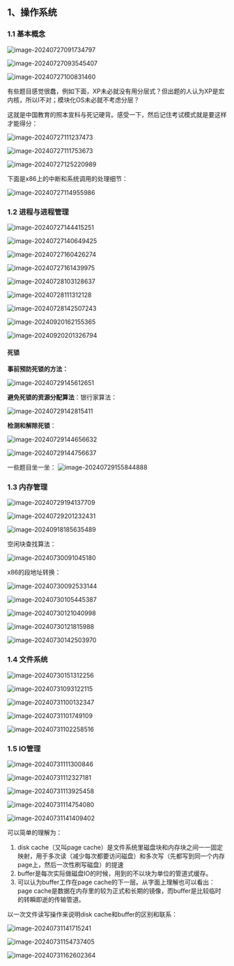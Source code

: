 ## 1、操作系统

### 1.1 基本概念

![image-20240727091734797](img/image-20240727091734797.png)

![image-20240727093545407](img/image-20240727093545407.png)

![image-20240727100831460](img/image-20240727100831460.png)

有些题目感觉很蠢，例如下面，XP未必就没有用分层式？但出题的人认为XP是宏内核，所以I不对；模块化OS未必就不考虑分层？

这就是中国教育的照本宣科与死记硬背。感受一下，然后记住考试模式就是要这样才能得分：

![image-20240727111237473](img/image-20240727111237473.png)

![image-20240727111753673](img/image-20240727111753673.png)

![image-20240727125220989](img/image-20240727125220989.png)

下面是x86上的中断和系统调用的处理细节：

![image-20240727114955986](img/image-20240727114955986.png)

### 1.2 进程与进程管理

![image-20240727144415251](img/image-20240727144415251.png)

![image-20240727140649425](img/image-20240727140649425.png)

![image-20240727160426274](img/image-20240727160426274.png)

![image-20240727161439975](img/image-20240727161439975.png)

![image-20240728103128637](img/image-20240728103128637.png)

![image-20240728111312128](img/image-20240728111312128.png)

![image-20240728142507243](img/image-20240728142507243.png)

![image-20240920162155365](img/image-20240920162155365.png)

![image-20240920201326794](img/image-20240920201326794.png)

#### 死锁

**事前预防死锁的方法：**

![image-20240729145612651](img/image-20240729145612651.png)

**避免死锁的资源分配算法**：银行家算法：

![image-20240729142815411](img/image-20240729142815411.png)

**检测和解除死锁**：

![image-20240729144656632](img/image-20240729144656632.png)

![image-20240729144756637](img/image-20240729144756637.png)

一些题目坐一坐：
![image-20240729155844888](img/image-20240729155844888.png)

### 1.3 内存管理

![image-20240729194137709](img/image-20240729194137709.png)

![image-20240729201232431](img/image-20240729201232431.png)

![image-20240918185635489](img/image-20240918185635489.png)

空闲块查找算法：

![image-20240730091045180](img/image-20240730091045180.png)

x86的段地址转换：

![image-20240730092533144](img/image-20240730092533144.png)

![image-20240730105445387](img/image-20240730105445387.png)

![image-20240730121040998](img/image-20240730121040998.png)

![image-20240730121815988](img/image-20240730121815988.png)

![image-20240730142503970](img/image-20240730142503970.png)

### 1.4 文件系统

![image-20240730151312256](img/image-20240730151312256.png)

![image-20240731093122115](img/image-20240731093122115.png)

![image-20240731100132347](img/image-20240731100132347.png)

![image-20240731101749109](img/image-20240731101749109.png)

![image-20240731102258516](img/image-20240731102258516.png)

### 1.5 IO管理

![image-20240731111300846](img/image-20240731111300846.png)

![image-20240731112327181](img/image-20240731112327181.png)

![image-20240731113925458](img/image-20240731113925458.png)

![image-20240731114754080](img/image-20240731114754080.png)



![image-20240731141409402](img/image-20240731141409402.png)

可以简单的理解为：

1. disk cache（又叫page cache）是文件系统里磁盘块和内存块之间一一固定映射，用于多次读（减少每次都要访问磁盘）和多次写（先都写到同一个内存page上，然后一次性刷写磁盘）的提速
2. buffer是每次实际做磁盘IO的时候，用到的不以块为单位的管道式缓存。
3. 可以认为buffer工作在page cache的下一层。从字面上理解也可以看出：page cache是数据在内存里的较为正式和长期的镜像，而buffer是比较临时的转瞬即逝的传输管道。

以一次文件读写操作来说明disk cache和buffer的区别和联系：

![image-20240731141715241](img/image-20240731141715241.png)

![image-20240731154737405](img/image-20240731154737405.png)

![image-20240731162602364](img/image-20240731162602364.png)


